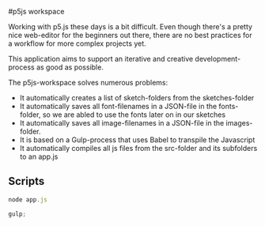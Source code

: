 #p5js workspace

Working with p5.js these days is a bit difficult. Even though there's a pretty nice web-editor for the beginners out there, there are no best practices for a workflow for more complex projects yet.

This application aims to support an iterative and creative development-process as good as possible.

The p5js-workspace solves numerous problems:

- It automatically creates a list of sketch-folders from the sketches-folder
- It automatically saves all font-filenames in a JSON-file in the fonts-folder, so we are abled to use the fonts later on in our sketches
- It automatically saves all image-filenames in a JSON-file in the images-folder.
- It is based on a Gulp-process that uses Babel to transpile the Javascript
- It automatically compiles all js files from the src-folder and its subfolders to an app.js

## Scripts

```js
node app.js
```

```js
gulp;
```
